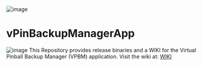 ![image](https://github.com/mmattner/vPinBackupManagerApp/assets/483200/602aa57a-d35b-4d79-971a-9319df3b2161)
# vPinBackupManagerApp
![image](https://github.com/mmattner/vPinBackupManagerApp/assets/483200/ce2a640c-7a19-4ec9-81fb-48fd92f75046)
This Repository provides release binaries and a WIKI for the Virtual Pinball Backup Manager (VPBM) application. Visit the wiki at: [WIKI](https://github.com/mmattner/vPinBackupManagerApp/wiki)
